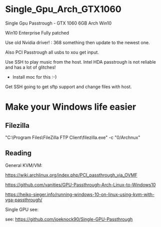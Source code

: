 # Single_Gpu_Arch_GTX1060
Single Gpu Passtrough - GTX 1060 6GB Arch Win10


Win10 Enterprise
Fully patched

Use old Nvidia driver! : 368 something then update to the newest one.

Also PCI Passtrough all usbs to xou get input.

Use SSH to play music from the host. Intel HDA passtrough is not reliable and has a lot of glitches!
- Install moc for this :-)

Get SSH going to get sftp support and change files with host.

# Make your Windows life easier

## Filezilla

"C:\Program Files\FileZilla FTP Client\filezilla.exe" -c "0/Archnux"


## Reading

General KVM/VM: 

https://wiki.archlinux.org/index.php/PCI_passthrough_via_OVMF

https://github.com/vanities/GPU-Passthrough-Arch-Linux-to-Windows10

https://heiko-sieger.info/running-windows-10-on-linux-using-kvm-with-vga-passthrough/

Single GPU see:

see: https://github.com/joeknock90/Single-GPU-Passthrough
